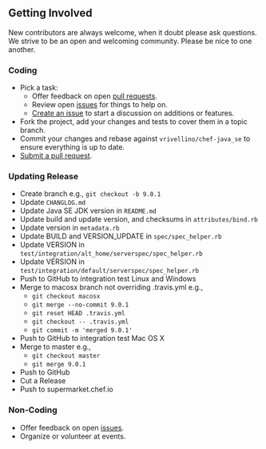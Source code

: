 ## Getting Involved

New contributors are always welcome, when it doubt please ask questions. We strive to be an open and welcoming
community. Please be nice to one another.

### Coding

* Pick a task:
  * Offer feedback on open [pull requests](https://github.com/vrivellino/chef-java_se/pulls).
  * Review open [issues](https://github.com/vrivellino/chef-java_se/issues) for things to help on.
  * [Create an issue](https://github.com/vrivellino/chef-java_se/issues/new) to start a discussion on additions or features.
* Fork the project, add your changes and tests to cover them in a topic branch.
* Commit your changes and rebase against `vrivellino/chef-java_se` to ensure everything is up to date.
* [Submit a pull request](https://github.com/vrivellino/chef-java_se/compare/).

### Updating Release

* Create branch e.g., `git checkout -b 9.0.1`
* Update `CHANGLOG.md`
* Update Java SE JDK version in `README.md` 
* Update build and update version, and checksums in `attributes/bind.rb`
* Update version in `metadata.rb`
* Update BUILD and VERSION_UPDATE in `spec/spec_helper.rb`
* Update VERSION in `test/integration/alt_home/serverspec/spec_helper.rb`
* Update VERSION in `test/integration/default/serverspec/spec_helper.rb`
* Push to GitHub to integration test Linux and Windows
* Merge to macosx branch not overriding .travis.yml e.g.,
    * `git checkout macosx`
    * `git merge --no-commit 9.0.1`
    * `git reset HEAD .travis.yml`
    * `git checkout -- .travis.yml`
    * `git commit -m 'merged 9.0.1'`
* Push to GitHub to integration test Mac OS X 
* Merge to master e.g.,
    * `git checkout master`
    * `git merge 9.0.1`
* Push to GitHub 
* Cut a Release
* Push to supermarket.chef.io

### Non-Coding

* Offer feedback on open [issues](https://github.com/vrivellino/chef-java_se/issues).
* Organize or volunteer at events.
